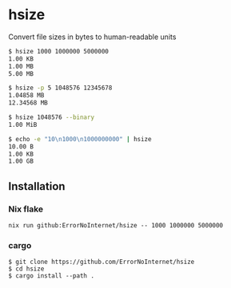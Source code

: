 # hsize
Convert file sizes in bytes to human-readable units

```sh
$ hsize 1000 1000000 5000000
1.00 KB
1.00 MB
5.00 MB

$ hsize -p 5 1048576 12345678
1.04858 MB
12.34568 MB

$ hsize 1048576 --binary
1.00 MiB

$ echo -e "10\n1000\n1000000000" | hsize
10.00 B
1.00 KB
1.00 GB
```

## Installation

### Nix flake
```
nix run github:ErrorNoInternet/hsize -- 1000 1000000 5000000
```

### cargo
```shell
$ git clone https://github.com/ErrorNoInternet/hsize
$ cd hsize
$ cargo install --path .
```
